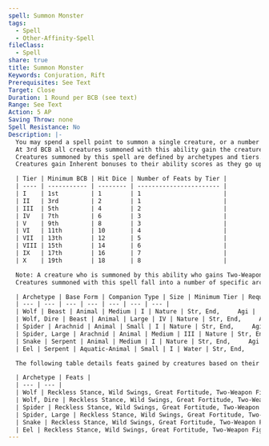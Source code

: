 ```yaml
---
spell: Summon Monster
tags:
  - Spell
  - Other-Affinity-Spell
fileClass:
  - Spell
share: true
title: Summon Monster
Keywords: Conjuration, Rift
Prerequisites: See Text
Target: Close
Duration: 1 Round per BCB (see text)
Range: See Text
Action: 5 AP
Saving Throw: none
Spell Resistance: No
Description: |-
  You may spend a spell point to summon a single creature, or a number of creatures, within close range, ready to act on your following turn. Creatures summoned with this ability last for 1 round per BCB and act on your initiative. Unlike summoned companions these creatures cannot be freely modified with companion talents and instead come in a set of archetypes. Summoning a creature with this spell allows you to summon a single creature of the highest tier you may summon, 1d3 creatures of the 2nd highest tier, or 1d4+1 of all tiers below your 2nd highest summoning tier.
  At 3rd BCB all creatures summoned with this ability gain the creature of battle talent using the caster's SPB to determine the power of this talent rather than the hit dice of the creatures it's been applied to. The creature choses 2 natural weapons they possess to grant the enhancement bonus to.
  Creatures summoned by this spell are defined by archetypes and tiers. The following table defines the tiers of creature, which determines the minimum BCB to cast them, their Hit dice, as well as details about their inherent bonus progression. In addition feats a creature would normally gain are instead pre-determined based on their companion type, determined by their archetype.
  Creatures gain Inherent bonuses to their ability scores as they go up in tier, gaining a +1 to a single ability score at tier 1, +1 to 3 scores at tier 2, and gaining an additional +1 to all listed attributes every tier thereafter (at +9 by tier 10). These ability scores are listed in the creature's archetype section.

  | Tier | Minimum BCB | Hit Dice | Number of Feats by Tier |
  | ---- | ----------- | -------- | ----------------------- |
  | I    | 1st         | 1        | 1                       |
  | II   | 3rd         | 2        | 1                       |
  | III  | 5th         | 4        | 2                       |
  | IV   | 7th         | 6        | 3                       |
  | V    | 9th         | 8        | 3                       |
  | VI   | 11th        | 10       | 4                       |
  | VII  | 13th        | 12       | 5                       |
  | VIII | 15th        | 14       | 6                       |
  | IX   | 17th        | 16       | 7                       |
  | X    | 19th        | 18       | 8                       |

  Note: A creature who is summoned by this ability who gains Two-Weapon fighting but only possesses a single natural weapon gains a slam natural weapon appropriate to their size, that they may use with a single available appendage (head, leg, arm, etc..). This is in addition to any natural weapons they already possessed, allowing them to properly utilize two-weapon fighting.
  Creatures summoned with this spell fall into a number of specific archetypes of creature; these archetypes have set base forms, types, or any other specified talents the creature may possess. In addition each archetype requires its own affinity to summon; this ignores the usual affinity requirements of talents for a companion such as its companion type and instead only requires the listed affinity talent to summon.

  | Archetype | Base Form | Companion Type | Size | Minimum Tier | Required Affinity | Inherent Bonus Increases |
  | --- | --- | --- | --- | --- | --- | --- |
  | Wolf | Beast | Animal | Medium | I | Nature | Str, End,     Agi |
  | Wolf, Dire | Beast | Animal | Large | IV | Nature | Str, End,     Agi |
  | Spider | Arachnid | Animal | Small | I | Nature | Str, End,     Agi |
  | Spider, Large | Arachnid | Animal | Medium | III | Nature | Str, End,     Agi |
  | Snake | Serpent | Animal | Medium | I | Nature | Str, End,     Agi |
  | Eel | Serpent | Aquatic-Animal | Small | I | Water | Str, End,     Agi |

  The following table details feats gained by creatures based on their archetype as they gain feats. Creatures gain feats from the list starting from first to last on the list, gaining them in the listed order.

  | Archetype | Feats |
  | --- | --- |
  | Wolf | Reckless Stance, Wild Swings, Great Fortitude, Two-Weapon Fighting, Improved Two-Weapon Fighting, Lighting Reflexes, Toughness, Greater Two-Weapon Fighting. |
  | Wolf, Dire | Reckless Stance, Wild Swings, Great Fortitude, Two-Weapon Fighting, Improved Two-Weapon Fighting, Lighting Reflexes, Toughness, Greater Two-Weapon Fighting. |
  | Spider | Reckless Stance, Wild Swings, Great Fortitude, Two-Weapon Fighting, Improved Two-Weapon Fighting, Lighting Reflexes, Toughness, Greater Two-Weapon Fighting. |
  | Spider, Large | Reckless Stance, Wild Swings, Great Fortitude, Two-Weapon Fighting, Improved Two-Weapon Fighting, Lighting Reflexes, Toughness, Greater Two-Weapon Fighting. |
  | Snake | Reckless Stance, Wild Swings, Great Fortitude, Two-Weapon Fighting, Improved Two-Weapon Fighting, Lighting Reflexes, Toughness, Greater Two-Weapon Fighting. |
  | Eel | Reckless Stance, Wild Swings, Great Fortitude, Two-Weapon Fighting, Improved Two-Weapon Fighting, Lighting Reflexes, Toughness, Greater Two-Weapon Fighting. |
---
```


